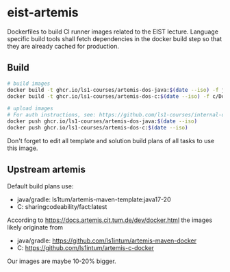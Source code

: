 # eist-artemis
Dockerfiles to build CI runner images related to the EIST lecture.
Language specific build tools shall fetch dependencies in the docker build step so that they are already cached for production.


## Build

```bash
# build images
docker build -t ghcr.io/ls1-courses/artemis-dos-java:$(date --iso) -f java/Dockerfile ./java
docker build -t ghcr.io/ls1-courses/artemis-dos-c:$(date --iso) -f c/Dockerfile ./c

# upload images
# For auth instructions, see: https://github.com/ls1-courses/internal-docs/tree/main/runner#to-upload-the-runner-image-to-the-container-registry
docker push ghcr.io/ls1-courses/artemis-dos-java:$(date --iso)
docker push ghcr.io/ls1-courses/artemis-dos-c:$(date --iso)
```

Don't forget to edit all template and solution build plans of all tasks to use this image. 


## Upstream artemis

Default build plans use:
- java/gradle: ls1tum/artemis-maven-template:java17-20
- C: sharingcodeability/fact:latest

According to https://docs.artemis.cit.tum.de/dev/docker.html the images likely originate from 
- java/gradle: https://github.com/ls1intum/artemis-maven-docker
- C: https://github.com/ls1intum/artemis-c-docker

Our images are maybe 10-20% bigger.
